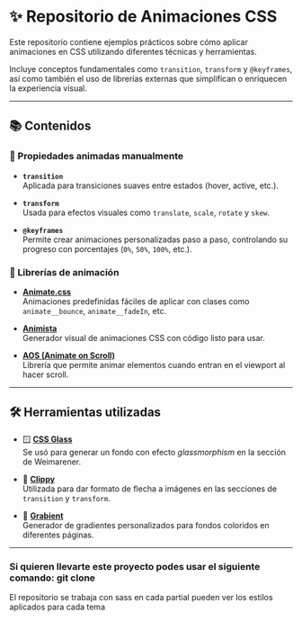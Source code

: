 # ✨ Repositorio de Animaciones CSS

Este repositorio contiene ejemplos prácticos sobre cómo aplicar animaciones en CSS utilizando diferentes técnicas y herramientas.

Incluye conceptos fundamentales como `transition`, `transform` y `@keyframes`, así como también el uso de librerías externas que simplifican o enriquecen la experiencia visual.

---

## 📚 Contenidos

### 🔹 Propiedades animadas manualmente

- **`transition`**  
  Aplicada para transiciones suaves entre estados (hover, active, etc.).

- **`transform`**  
  Usada para efectos visuales como `translate`, `scale`, `rotate` y `skew`.

- **`@keyframes`**  
  Permite crear animaciones personalizadas paso a paso, controlando su progreso con porcentajes (`0%`, `50%`, `100%`, etc.).

### 🔸 Librerías de animación

- [**Animate.css**](https://animate.style/)  
  Animaciones predefinidas fáciles de aplicar con clases como `animate__bounce`, `animate__fadeIn`, etc.

- [**Animista**](https://animista.net/)  
  Generador visual de animaciones CSS con código listo para usar.

- [**AOS (Animate on Scroll)**](https://michalsnik.github.io/aos/)  
  Librería que permite animar elementos cuando entran en el viewport al hacer scroll.

---

## 🛠️ Herramientas utilizadas

- 🪟 **[CSS Glass](https://css.glass/)**  
  Se usó para generar un fondo con efecto *glassmorphism* en la sección de Weimarener.

- 🔺 **[Clippy](https://bennettfeely.com/clippy/)**  
  Utilizada para dar formato de flecha a imágenes en las secciones de `transition` y `transform`.

- 🎨 **[Grabient](https://www.grabient.com/)**  
  Generador de gradientes personalizados para fondos coloridos en diferentes páginas.

---

### Si quieren llevarte este proyecto podes usar el siguiente comando: git clone 

El repositorio se trabaja con sass en cada partial pueden ver los estilos aplicados para cada tema
